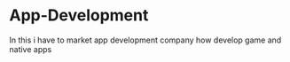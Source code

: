 # App-Development
In this i have to market app development company  how develop game and native apps
